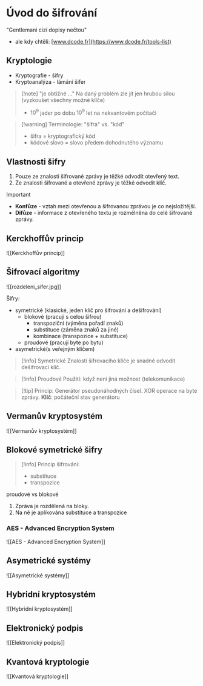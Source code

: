 # Úvod do šifrování
"Gentlemani cizí dopisy nečtou"

- ale kdy chtěli: [www.dcode.fr](https://www.dcode.fr/tools-list)
## Kryptologie
- Kryptografie - šifry
- Kryptoanalýza - lámání šifer

> [!note] "je obtížné ..." 
> Na daný problém zle jít jen hrubou silou (vyzkoušet všechny možné klíče)
>- $10^9$ jader po dobu $10^9$ let na nekvantovém počítači

> [!warning] Terminologie: "šifra" vs. "kód"
>- šifra = kryptografický kód
>- kódové slovo = slovo předem dohodnutého významu

## Vlastnosti šifry
1) Pouze ze znalosti šifrované zprávy je těžké odvodit otevřený text.
2) Ze znalosti šifrované a otevřené zprávy je těžké odvodit klíč. 

> [!important]
>- **Konfůze** - vztah mezi otevřenou a šifrovanou zprávou je co nejsložitější.
>- **Difůze** - informace z otevřeného textu je rozmělněna do celé šifrované zprávy.

## Kerckhoffův princip
![[Kerckhoffův princip]]

## Šifrovací algoritmy
![[rozdeleni_sifer.jpg]]

Šifry:
- symetrické (klasické, jeden klíč pro šifrování a dešifrování)
	- blokové (pracují s celou šifrou)
		- transpoziční (výměna pořadí znaků)
		- substituce (záměna znaků za jiné)
		- kombinace (transpozice + substituce)
	- proudové (pracují byte po bytu)
- asymetrické(s veřejným klíčem)

> [!info] Symetrické
Znalostí šifrovacího klíče je snadné odvodit dešifrovací klíč. 

> [!info] Proudové
Použití: když není jiná možnost (telekomunikace)

> [!tip] Princip: 
>Generátor pseudonáhodných čísel. XOR operace na byte zprávy.
**Klíč**: počáteční stav generátoru 

## Vermanův kryptosystém
![[Vermanův kryptosystém]]

## Blokové symetrické šifry
> [!info] Princip šifrování: 
>- substituce
>- transpozice

proudové vs blokové 

1. Zpráva je rozdělená na bloky.
2. Na ně je aplikována substituce a transpozice

### AES - Advanced Encryption System
![[AES - Advanced Encryption System]]

## Asymetrické systémy
![[Asymetrické systémy]]
## Hybridní kryptosystém
![[Hybridní kryptosystém]]

## Elektronický podpis
![[Elektronický podpis]]
## Kvantová kryptologie
![[Kvantová kryptologie]]